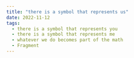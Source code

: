 ```yaml
---
title: "there is a symbol that represents us"
date: 2022-11-12
tags:
  - there is a symbol that represents you
  - there is a symbol that represents me
  - whatever we do becomes part of the math
  - Fragment
---
```


